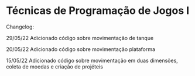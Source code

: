 # Técnicas de Programação de Jogos I

Changelog:

29/05/22
Adicionado código sobre movimentação de tanque

20/05/22
Adicionado código sobre movimentação plataforma

15/05/22
Adicionado código sobre movimentação em duas dimensões, coleta de moedas e criação de projéteis
